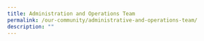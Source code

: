 ```yaml
---
title: Administration and Operations Team
permalink: /our-community/administrative-and-operations-team/
description: ""
---
```

